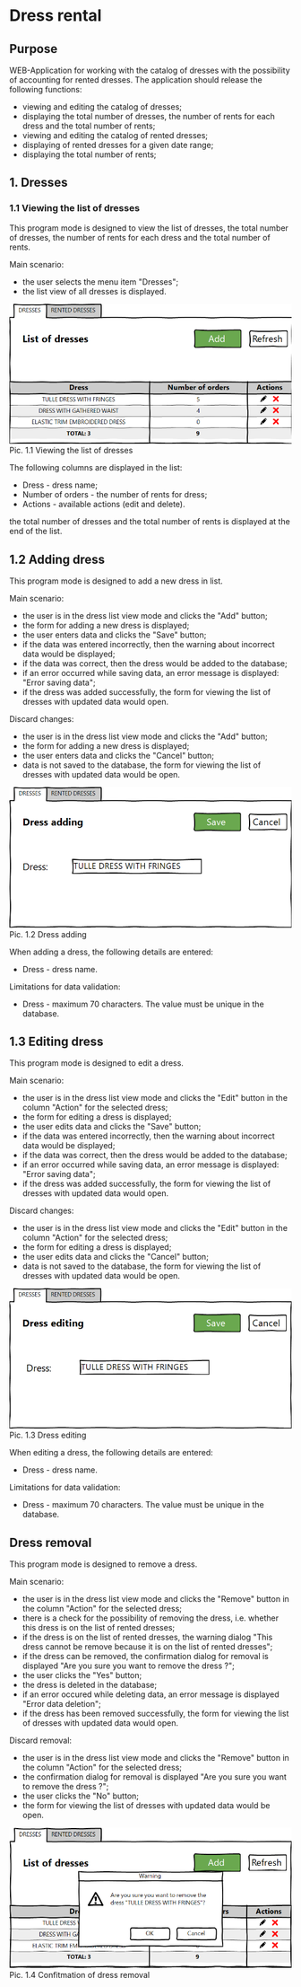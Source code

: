 # Dress rental

## Purpose
  WEB-Application for working with the catalog of dresses with the possibility of accounting for rented dresses.
  The application should release the following functions:
  * viewing and editing the catalog of dresses;
  * displaying the total number of dresses, the number of rents for each dress and the total number of rents;
  * viewing and editing the catalog of rented dresses;
  * displaying of rented dresses for a given date range;
  * displaying the total number of rents;
  
  
## 1. Dresses

### 1.1 Viewing the list of dresses
  This program mode is designed to view the list of dresses, the total number of dresses, the number of rents for each dress and the total number of rents.
  
  Main scenario:
  * the user selects the menu item "Dresses";
  * the list view of all dresses is displayed.
  
  ![Pic 1.1](https://github.com/Brest-Java-Course-2020/kkarpesh-dress-rental/raw/dev/documentation/pictures/Pic.%201.1%20View%20list%20of%20dresses.png)
Pic. 1.1 Viewing the list of dresses

The following columns are displayed in the list:
* Dress - dress name;
* Number of orders - the number of rents for dress;
* Actions - available actions (edit and delete).

the total number of dresses and the total number of rents is displayed at the end of the list.

## 1.2 Adding dress
  This program mode is designed to add a new dress in list.
  
  Main scenario:
  * the user is in the dress list view mode and clicks the "Add" button;
  * the form for adding a new dress is displayed;
  * the user enters data and clicks the "Save" button;
  * if the data was entered incorrectly, then the warning about incorrect data would be displayed;
  * if the data was correct, then the dress would be added to the database;
  * if an error occurred while saving data, an error message is displayed: "Error saving data";
  * if the dress was added successfully, the form for viewing the list of dresses with updated data would open. 
  
  Discard changes:
  * the user is in the dress list view mode and clicks the "Add" button;
  * the form for adding a new dress is displayed;
  * the user enters data and clicks the "Cancel" button;
  * data is not saved to the database, the form for viewing the list of dresses with updated data would be open.
  
   ![Pic 1.2](https://github.com/Brest-Java-Course-2020/kkarpesh-dress-rental/raw/dev/documentation/pictures/Pic.%201.2%20Dress%20adding.png)
   Pic. 1.2 Dress adding
   
   When adding a dress, the following details are entered:
  * Dress - dress name.
  
  Limitations for data validation:
  * Dress - maximum 70 characters. The value must be unique in the database.
   
   
   
## 1.3 Editing dress
  This program mode is designed to edit a dress.
 
  Main scenario:
  * the user is in the dress list view mode and clicks the "Edit" button in the column "Action" for the selected dress;
  * the form for editing a dress is displayed;
  * the user edits data and clicks the "Save" button;
  * if the data was entered incorrectly, then the warning about incorrect data would be displayed;
  * if the data was correct, then the dress would be added to the database;
  * if an error occurred while saving data, an error message is displayed: "Error saving data";
  * if the dress was added successfully, the form for viewing the list of dresses with updated data would open. 
  
  Discard changes:
  * the user is in the dress list view mode and clicks the "Edit" button in the column "Action" for the selected dress;
  * the form for editing a dress is displayed;
  * the user edits data and clicks the "Cancel" button;
  * data is not saved to the database, the form for viewing the list of dresses with updated data would be open.
  
   ![Pic 1.3](https://github.com/Brest-Java-Course-2020/kkarpesh-dress-rental/raw/dev/documentation/pictures/Pic.%201.3%20Dress%20editing.png)
   Pic. 1.3 Dress editing
   
   When editing a dress, the following details are entered:
  * Dress - dress name.
  
   Limitations for data validation:
  * Dress - maximum 70 characters. The value must be unique in the database.
  
  ## Dress removal
  This program mode is designed to remove a dress.
 
  Main scenario:
  * the user is in the dress list view mode and clicks the "Remove" button in the column "Action" for the selected dress;
  * there is a check for the possibility of removing the dress, i.e. whether this dress is on the list of rented dresses;
  * if the dress is on the list of rented dresses, the warning dialog "This dress cannot be remove because it is on the list of rented dresses";
  * if the dress can be removed, the confirmation dialog for removal is displayed "Are you sure you want to remove the dress <dress name>?";
  * the user clicks the "Yes" button;
  * the dress is deleted in the database;
  * if an error occured while deleting data, an error message is displayed "Error data deletion";
  * if the dress has been removed successfully, the form for viewing the list of dresses with updated data would open.
  
  Discard removal:
  * the user is in the dress list view mode and clicks the "Remove" button in the column "Action" for the selected dress;
  * the confirmation dialog for removal is displayed "Are you sure you want to remove the dress <dress name>?";
  * the user clicks the "No" button;
  * the form for viewing the list of dresses with updated data would be open.
  
   ![Pic 1.4](https://github.com/Brest-Java-Course-2020/kkarpesh-dress-rental/raw/dev/documentation/pictures/Pic.%201.4%20Confirmation%20of%20dress%20removal.png)
   Pic. 1.4 Confitmation of dress removal

  
